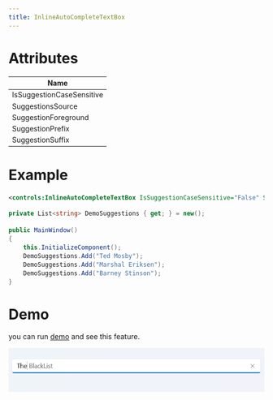 ```yaml
---
title: InlineAutoCompleteTextBox
---
```


# Attributes

| Name |
|-|
| IsSuggestionCaseSensitive |
| SuggestionsSource |
|SuggestionForeground|
|SuggestionPrefix|
|SuggestionSuffix|

# Example

```xml
<controls:InlineAutoCompleteTextBox IsSuggestionCaseSensitive="False" SuggestionsSource="{x:Bind DemoSuggestions, Mode=OneWay}"/>
```

```cs
private List<string> DemoSuggestions { get; } = new();

public MainWindow()
{
    this.InitializeComponent();
    DemoSuggestions.Add("Ted Mosby");
    DemoSuggestions.Add("Marshal Eriksen");
    DemoSuggestions.Add("Barney Stinson");
}
```

# Demo
you can run [demo](https://github.com/ghost1372/SettingsUI) and see this feature.

![SettingsUI](https://raw.githubusercontent.com/ghost1372/Resources/main/SettingsUI/Samples/InlineAutoComplete.png)
